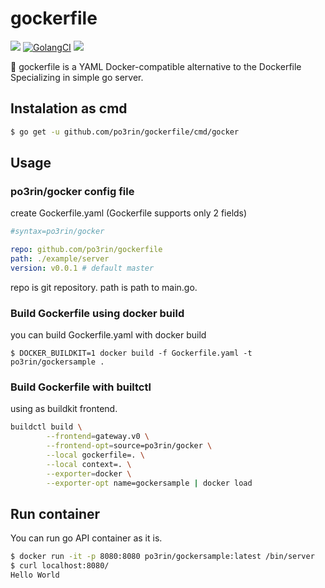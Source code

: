 # gockerfile

<img src="https://img.shields.io/badge/go-v1.12-blue.svg"/> [![GolangCI](https://golangci.com/badges/github.com/po3rin/gockerfile.svg)](https://golangci.com) <a href="https://codeclimate.com/github/po3rin/gockerfile/maintainability"> <a href="https://codeclimate.com/github/po3rin/gockerfile/maintainability"><img src="https://api.codeclimate.com/v1/badges/7cc6dbab602cfd7e2e9a/maintainability" /></a>

:whale:
gockerfile is a YAML Docker-compatible alternative to the Dockerfile Specializing in simple go server.

## Instalation as cmd

```bash
$ go get -u github.com/po3rin/gockerfile/cmd/gocker
```

## Usage

### po3rin/gocker config file

create Gockerfile.yaml (Gockerfile supports only 2 fields)

```yaml
#syntax=po3rin/gocker

repo: github.com/po3rin/gockerfile
path: ./example/server
version: v0.0.1 # default master
```

repo is git repository. path is path to main.go.

### Build Gockerfile using docker build

you can build Gockerfile.yaml with docker build

```
$ DOCKER_BUILDKIT=1 docker build -f Gockerfile.yaml -t po3rin/gockersample .
```

### Build Gockerfile with builtctl

using as buildkit frontend.

```bash
buildctl build \
		--frontend=gateway.v0 \
		--frontend-opt=source=po3rin/gocker \
		--local gockerfile=. \
		--local context=. \
		--exporter=docker \
		--exporter-opt name=gockersample | docker load
```

## Run container

You can run go API container as it is.

```bash
$ docker run -it -p 8080:8080 po3rin/gockersample:latest /bin/server
$ curl localhost:8080/
Hello World
```

